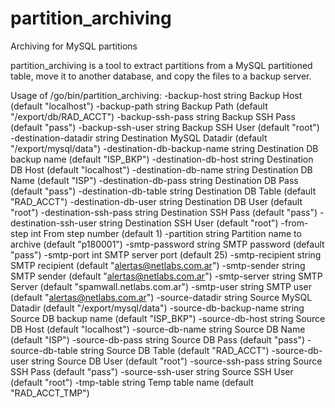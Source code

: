 # partition_archiving
Archiving for MySQL partitions

partition_archiving is a tool to extract partitions from a MySQL partitioned table, move it to another database, and copy the files to a backup server.


Usage of /go/bin/partition_archiving:
  -backup-host string
    	Backup Host (default "localhost")
  -backup-path string
    	Backup Path (default "/export/db/RAD_ACCT")
  -backup-ssh-pass string
    	Backup SSH Pass (default "pass")
  -backup-ssh-user string
    	Backup SSH User (default "root")
  -destination-datadir string
    	Destination MySQL Datadir (default "/export/mysql/data")
  -destination-db-backup-name string
    	Destination DB backup name (default "ISP_BKP")
  -destination-db-host string
    	Destination DB Host (default "localhost")
  -destination-db-name string
    	Destination DB Name (default "ISP")
  -destination-db-pass string
    	Destination DB Pass (default "pass")
  -destination-db-table string
    	Destination DB Table (default "RAD_ACCT")
  -destination-db-user string
    	Destination DB User (default "root")
  -destination-ssh-pass string
    	Destination SSH Pass (default "pass")
  -destination-ssh-user string
    	Destination SSH User (default "root")
  -from-step int
    	From step number (default 1)
  -partition string
    	Partition name to archive (default "p180001")
  -smtp-password string
    	SMTP password (default "pass")
  -smtp-port int
    	SMTP server port (default 25)
  -smtp-recipient string
    	SMTP recipient (default "alertas@netlabs.com.ar")
  -smtp-sender string
    	SMTP sender (default "alertas@netlabs.com.ar")
  -smtp-server string
    	SMTP Server (default "spamwall.netlabs.com.ar")
  -smtp-user string
    	SMTP user (default "alertas@netlabs.com.ar")
  -source-datadir string
    	Source MySQL Datadir (default "/export/mysql/data")
  -source-db-backup-name string
    	Source DB backup name (default "ISP_BKP")
  -source-db-host string
    	Source DB Host (default "localhost")
  -source-db-name string
    	Source DB Name (default "ISP")
  -source-db-pass string
    	Source DB Pass (default "pass")
  -source-db-table string
    	Source DB Table (default "RAD_ACCT")
  -source-db-user string
    	Source DB User (default "root")
  -source-ssh-pass string
    	Source SSH Pass (default "pass")
  -source-ssh-user string
    	Source SSH User (default "root")
  -tmp-table string
    	Temp table name (default "RAD_ACCT_TMP")
